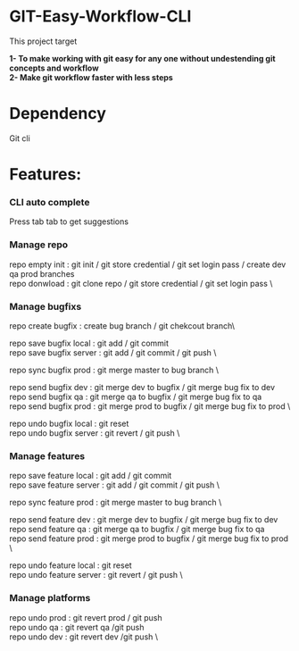 # GIT-Easy-Workflow-CLI

This project target 

**1- To make working with git easy for any one without undestending git concepts and workflow** \
**2- Make git workflow faster with less steps**


# Dependency
Git cli 


# Features:


### CLI auto complete

Press tab tab to get suggestions

### Manage repo
repo   empty     init  : git init / git store credential / git set login pass / create dev qa  prod branches \
repo   donwload        : git clone repo  / git store credential / git set login pass \



### Manage bugfixs
repo create bugfix        : create bug branch / git chekcout branch\

repo save   bugfix local  : git add / git commit \
repo save   bugfix server : git add / git commit / git push \

repo sync   bugfix prod   : git merge master to bug branch \

repo send   bugfix dev    : git merge dev to bugfix / git merge bug fix to dev  \
repo send   bugfix qa     : git merge qa to bugfix / git merge bug fix to qa \
repo send   bugfix prod   :  git merge prod to bugfix / git merge bug fix to prod \

repo undo   bugfix local  : git reset  \
repo undo   bugfix server : git revert / git push \

### Manage features

repo save   feature  local  : git add / git commit \
repo save   feature server : git add / git commit / git push \

repo sync   feature  prod   : git merge master to bug branch \

repo send   feature dev    : git merge dev to bugfix / git merge bug fix to dev \
repo send   feature qa     : git merge qa to bugfix / git merge bug fix to qa \
repo send   feature prod   :  git merge prod to bugfix / git merge bug fix to prod \

repo undo   feature local  : git reset \
repo undo   feature server : git revert / git push \

### Manage platforms

repo undo prod : git revert prod / git push  \
repo undo qa   : git revert qa /git push \
repo undo dev  : git revert dev /git push  \
